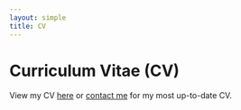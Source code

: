 ```yaml
---
layout: simple
title: CV
---
```


<style>
.hero-body .column {
	margin-bottom: 180px;
}

.hero-body .tagline {
	font-size: 18px;
	margin-top: 5px;
}
</style>

# Curriculum Vitae (CV)

View my CV <a href="https://rbalexander.me/cv.pdf" target="_blank">here</a> or [contact me](/contact) for my most up-to-date CV.